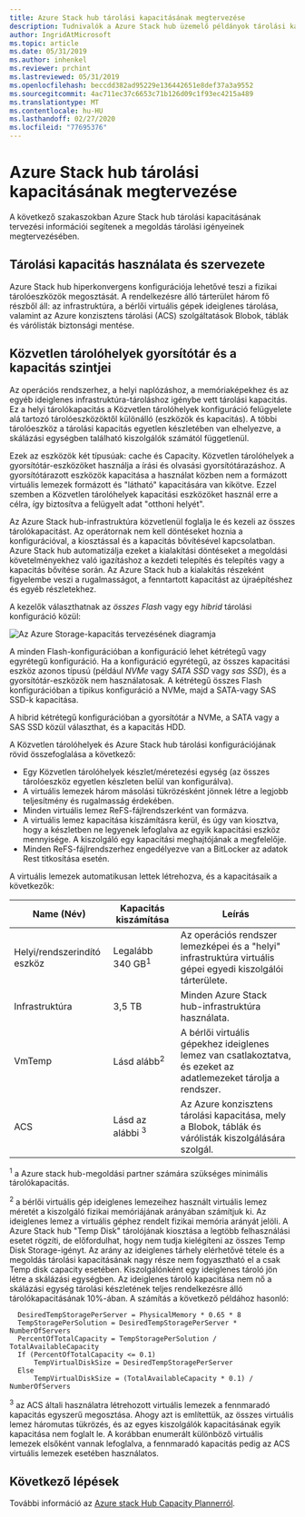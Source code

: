 ```yaml
---
title: Azure Stack hub tárolási kapacitásának megtervezése
description: Tudnivalók a Azure Stack hub üzemelő példányok tárolási kapacitásának megtervezéséről.
author: IngridAtMicrosoft
ms.topic: article
ms.date: 05/31/2019
ms.author: inhenkel
ms.reviewer: prchint
ms.lastreviewed: 05/31/2019
ms.openlocfilehash: beccdd382ad95229e136442651e8def37a3a9552
ms.sourcegitcommit: 4ac711ec37c6653c71b126d09c1f93ec4215a489
ms.translationtype: MT
ms.contentlocale: hu-HU
ms.lasthandoff: 02/27/2020
ms.locfileid: "77695376"
---
```

# <a name="azure-stack-hub-storage-capacity-planning"></a>Azure Stack hub tárolási kapacitásának megtervezése

A következő szakaszokban Azure Stack hub tárolási kapacitásának tervezési információi segítenek a megoldás tárolási igényeinek megtervezésében.

## <a name="uses-and-organization-of-storage-capacity"></a>Tárolási kapacitás használata és szervezete

Azure Stack hub hiperkonvergens konfigurációja lehetővé teszi a fizikai tárolóeszközök megosztását. A rendelkezésre álló tárterület három fő részből áll: az infrastruktúra, a bérlői virtuális gépek ideiglenes tárolása, valamint az Azure konzisztens tárolási (ACS) szolgáltatások Blobok, táblák és várólisták biztonsági mentése.

## <a name="storage-spaces-direct-cache-and-capacity-tiers"></a>Közvetlen tárolóhelyek gyorsítótár és a kapacitás szintjei

Az operációs rendszerhez, a helyi naplózáshoz, a memóriaképekhez és az egyéb ideiglenes infrastruktúra-tároláshoz igénybe vett tárolási kapacitás. Ez a helyi tárolókapacitás a Közvetlen tárolóhelyek konfiguráció felügyelete alá tartozó tárolóeszközöktől különálló (eszközök és kapacitás). A többi tárolóeszköz a tárolási kapacitás egyetlen készletében van elhelyezve, a skálázási egységben található kiszolgálók számától függetlenül.

Ezek az eszközök két típusúak: cache és Capacity. Közvetlen tárolóhelyek a gyorsítótár-eszközöket használja a írási és olvasási gyorsítótárazáshoz. A gyorsítótárazott eszközök kapacitása a használat közben nem a formázott virtuális lemezek formázott és "látható" kapacitására van kikötve. Ezzel szemben a Közvetlen tárolóhelyek kapacitási eszközöket használ erre a célra, így biztosítva a felügyelt adat "otthoni helyét".

Az Azure Stack hub-infrastruktúra közvetlenül foglalja le és kezeli az összes tárolókapacitást. Az operátornak nem kell döntéseket hoznia a konfigurációval, a kiosztással és a kapacitás bővítésével kapcsolatban. Azure Stack hub automatizálja ezeket a kialakítási döntéseket a megoldási követelményekhez való igazításhoz a kezdeti telepítés és telepítés vagy a kapacitás bővítése során. Az Azure Stack hub a kialakítás részeként figyelembe veszi a rugalmasságot, a fenntartott kapacitást az újraépítéshez és egyéb részletekhez.

A kezelők választhatnak az *összes Flash* vagy egy *hibrid* tárolási konfiguráció közül:

![Az Azure Storage-kapacitás tervezésének diagramja](media/azure-stack-capacity-planning/storage.png)

A minden Flash-konfigurációban a konfiguráció lehet kétrétegű vagy egyrétegű konfiguráció. Ha a konfiguráció egyrétegű, az összes kapacitási eszköz azonos típusú (például *NVMe* vagy *SATA SSD* vagy *sas SSD*), és a gyorsítótár-eszközök nem használatosak. A kétrétegű összes Flash konfigurációban a tipikus konfiguráció a NVMe, majd a SATA-vagy SAS SSD-k kapacitása.

A hibrid kétrétegű konfigurációban a gyorsítótár a NVMe, a SATA vagy a SAS SSD közül választhat, és a kapacitás HDD.

A Közvetlen tárolóhelyek és Azure Stack hub tárolási konfigurációjának rövid összefoglalása a következő:
- Egy Közvetlen tárolóhelyek készlet/méretezési egység (az összes tárolóeszköz egyetlen készleten belül van konfigurálva).
- A virtuális lemezek három másolási tükrözésként jönnek létre a legjobb teljesítmény és rugalmasság érdekében.
- Minden virtuális lemez ReFS-fájlrendszerként van formázva.
- A virtuális lemez kapacitása kiszámításra kerül, és úgy van kiosztva, hogy a készletben ne legyenek lefoglalva az egyik kapacitási eszköz mennyisége. A kiszolgáló egy kapacitási meghajtójának a megfelelője.
- Minden ReFS-fájlrendszerhez engedélyezve van a BitLocker az adatok Rest titkosítása esetén. 

A virtuális lemezek automatikusan lettek létrehozva, és a kapacitásaik a következők:

|Name (Név)|Kapacitás kiszámítása|Leírás|
|-----|-----|-----|
|Helyi/rendszerindító eszköz|Legalább 340 GB<sup>1</sup>|Az operációs rendszer lemezképei és a "helyi" infrastruktúra virtuális gépei egyedi kiszolgálói tárterülete.|
|Infrastruktúra|3,5 TB|Minden Azure Stack hub-infrastruktúra használata.|
|VmTemp|Lásd alább<sup>2</sup>|A bérlői virtuális gépekhez ideiglenes lemez van csatlakoztatva, és ezeket az adatlemezeket tárolja a rendszer.|
|ACS|Lásd az alábbi <sup>3</sup>|Az Azure konzisztens tárolási kapacitása, mely a Blobok, táblák és várólisták kiszolgálására szolgál.|

<sup>1</sup> a Azure stack hub-megoldási partner számára szükséges minimális tárolókapacitás.

<sup>2</sup> a bérlői virtuális gép ideiglenes lemezeihez használt virtuális lemez méretét a kiszolgáló fizikai memóriájának arányában számítjuk ki. Az ideiglenes lemez a virtuális géphez rendelt fizikai memória arányát jelöli. A Azure Stack hub "Temp Disk" tárolójának kiosztása a legtöbb felhasználási esetet rögzíti, de előfordulhat, hogy nem tudja kielégíteni az összes Temp Disk Storage-igényt. Az arány az ideiglenes tárhely elérhetővé tétele és a megoldás tárolási kapacitásának nagy része nem fogyasztható el a csak Temp disk capacity esetében. Kiszolgálónként egy ideiglenes tároló jön létre a skálázási egységben. Az ideiglenes tároló kapacitása nem nő a skálázási egység tárolási készletének teljes rendelkezésre álló tárolókapacitásának 10%-ában. A számítás a következő példához hasonló:

```
  DesiredTempStoragePerServer = PhysicalMemory * 0.65 * 8
  TempStoragePerSolution = DesiredTempStoragePerServer * NumberOfServers
  PercentOfTotalCapacity = TempStoragePerSolution / TotalAvailableCapacity
  If (PercentOfTotalCapacity <= 0.1)
      TempVirtualDiskSize = DesiredTempStoragePerServer
  Else
      TempVirtualDiskSize = (TotalAvailableCapacity * 0.1) / NumberOfServers
```

<sup>3</sup> az ACS általi használatra létrehozott virtuális lemezek a fennmaradó kapacitás egyszerű megosztása. Ahogy azt is említettük, az összes virtuális lemez háromutas tükrözés, és az egyes kiszolgálók kapacitásának egyik kapacitása nem foglalt le. A korábban enumerált különböző virtuális lemezek elsőként vannak lefoglalva, a fennmaradó kapacitás pedig az ACS virtuális lemezek esetében használatos.

## <a name="next-steps"></a>Következő lépések

További információ az [Azure stack Hub Capacity Plannerról](azure-stack-capacity-planner.md).
